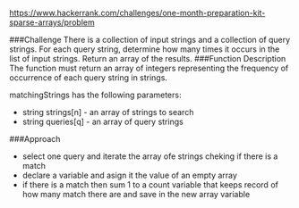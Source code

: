 https://www.hackerrank.com/challenges/one-month-preparation-kit-sparse-arrays/problem

###Challenge
There is a collection of input strings and a collection of query strings. For each query string, determine how many times it occurs in the list of input strings. Return an array of the results. 
###Function Description  
The function must return an array of integers representing the frequency of occurrence of each query string in strings.  

matchingStrings has the following parameters:  
 - string strings[n] - an array of strings to search  
 - string queries[q] - an array of query strings  

###Approach  
 - select one query and iterate the array ofe strings cheking if there is a match
 - declare a variable and asign it the value of an empty array
 - if there is a match then sum 1 to a count variable that keeps record of how many match there are and save in the new array variable

 